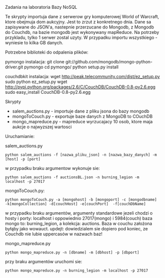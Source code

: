 Zadania na laboratoria Bazy NoSQL


Te skrypty importuja dane z serwerow gry komputerowej World of Warcraft, ktore obejmuja
dom aukcyjny. Jest to zrzut z konkretnego dnia. Dane sa zapisywane do JSON'a, nastepnie 
przerzucane do Mongodb, z Mongodb do Couchdb, na bazie mongodb jest wykonywany mapReduce.
Na potrzeby przykladu, tylko 1 serwer zostal uzyty. W przypadku importu wszystkiego - wyniesie to kilka GB danych.



Potrzebne biblioteki do odpalenia plików:

pymongo
instalacja:
    git clone git://github.com/mongodb/mongo-python-driver.git pymongo
    cd pymongo/
    python setup.py install

couchdbkit
instalacja:
    wget http://peak.telecommunity.com/dist/ez_setup.py
    sudo python ez_setup.py
    wget http://pypi.python.org/packages/2.6/C/CouchDB/CouchDB-0.8-py2.6.egg
    sudo easy_install CouchDB-0.8-py2.6.egg
    

Skrypty
*    salem_auctions.py - importuje dane z pliku jsona do bazy mongodb
*    mongoToCouch.py - exportuje baze danych z MongoDB to COuchDB
*    mongo_mapreduce.py - mapreduce wyrzucajacy 10 osob, ktore maja aukcje o najwyzszej wartosci

Uruchamianie:

salem_auctions.py
    
    python salem_auctions -f [nazwa_pliku_json] -n [nazwa_bazy_danych] -m [host] -p [port] 

w przypadku braku argumentow wykonuje sie:

    python salem_auctions -f auctionsBL.json -n burning_legion -m localhost -p 27017
    
mongoToCouch.py:

    python mongoToCouch.py -a [mongohost] -b [mongoport] -c [mongodbname] -k[mongoCollection] -d[couchHost] -e[couchPort]  -f[couchDbName]

w przypadku braku argumentów, argumenty standardowe jezeli chodzi o hosty i porty: localhost i oppowiednio 27017(mongo) i 5984(couch)
baza mongo to: burning_legion, a kolekcja: auctions. Baza w couchu założona byłąby jako wowauct.
updejt: dowiedzialem sie dopiero pod koniec, ze Couchdb nie lubie uppercasów w nazwach baz!

mongo_mapreduce.py

    python mongo_mapreduce.py -n [dbname] -m [dbhost] -p [dbport]

przy braku argumentów uruchomi sie:

    python mongo_mapreduce.py -n burning_legion -m localhost -p 27017
    


